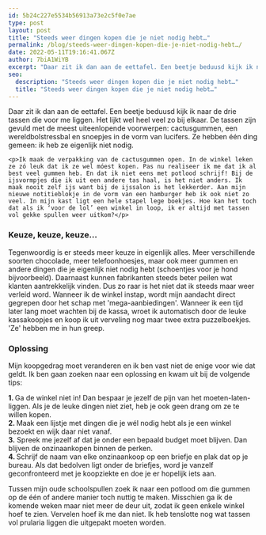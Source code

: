 ```yaml
---
id: 5b24c227e5534b56913a73e2c5f0e7ae
type: post
layout: post
title: "Steeds weer dingen kopen die je niet nodig hebt…"
permalink: /blog/steeds-weer-dingen-kopen-die-je-niet-nodig-hebt…/
date: 2022-05-11T19:16:41.067Z
author: 7biA1WiYB
excerpt: "Daar zit ik dan aan de eettafel. Een beetje beduusd kijk ik naar de drie tassen die voor me liggen. Het lijkt wel heel veel zo bij elkaar. De tassen zijn gevuld met de meest uiteenlopende voorwerpen: cactusgummen, een wereldbolstressbal en snoepjes in de vorm van lucifers. Ze hebben één ding gemeen: ik heb ze eigenlijk niet nodig.  "
seo:
  description: "Steeds weer dingen kopen die je niet nodig hebt…"
  title: "Steeds weer dingen kopen die je niet nodig hebt…"
---
```

Daar zit ik dan aan de eettafel. Een beetje beduusd kijk ik naar de drie tassen die voor me liggen. Het lijkt wel heel veel zo bij elkaar. De tassen zijn gevuld met de meest uiteenlopende voorwerpen: cactusgummen, een wereldbolstressbal en snoepjes in de vorm van lucifers. Ze hebben één ding gemeen: ik heb ze eigenlijk niet nodig.  

    <p>Ik maak de verpakking van de cactusgummen open. In de winkel leken ze zó leuk dat ik ze wel móest kopen. Pas nu realiseer ik me dat ik al best veel gummen heb. En dat ik niet eens met potlood schrijf! Bij de ijsvormpjes die ik uit een andere tas haal, is het niet anders. Ik maak nooit zelf ijs want bij de ijssalon is het lekkerder. Aan mijn nieuwe notitieblokje in de vorm van een hamburger heb ik ook niet zo veel. In mijn kast ligt een hele stapel lege boekjes. Hoe kan het toch dat als ik ‘voor de lol’ een winkel in loop, ik er altijd met tassen vol gekke spullen weer uitkom?</p>
<h3>Keuze, keuze, keuze…</h3>
<p>Tegenwoordig is er steeds meer keuze in eigenlijk alles. Meer verschillende soorten chocolade, meer telefoonhoesjes, maar ook meer gummen en andere dingen die je eigenlijk niet nodig hebt (schoentjes voor je hond bijvoorbeeld). Daarnaast kunnen fabrikanten steeds beter peilen wat klanten aantrekkelijk vinden. Dus zo raar is het niet dat ik steeds maar weer verleid word. Wanneer ik de winkel instap, wordt mijn aandacht direct gegrepen door het schap met 'mega-aanbiedingen'. Wanneer ik een tijd later lang moet wachten bij de kassa, wroet ik automatisch door de leuke kassakoopjes en koop ik uit verveling nog maar twee extra puzzelboekjes. 'Ze' hebben me in hun greep.</p>
<h3>Oplossing</h3>
<p>Mijn koopgedrag moet veranderen en ik ben vast niet de enige voor wie dat geldt. Ik ben gaan zoeken naar een oplossing en kwam uit bij de volgende tips:</p>
<p><strong>1. </strong>Ga de winkel niet in! Dan bespaar je jezelf de pijn van het moeten-laten-liggen. Als je de leuke dingen niet ziet, heb je ook geen drang om ze te willen kopen.<br><strong>2. </strong>Maak een lijstje met dingen die je wél nodig hebt als je een winkel bezoekt en wijk daar niet vanaf.<br><strong>3.</strong> Spreek me jezelf af dat je onder een bepaald budget moet blijven. Dan blijven de onzinaankopen binnen de perken.<br><strong>4. </strong>Schrijf de naam van elke onzinaankoop op een briefje en plak dat op je bureau. Als dat bedolven ligt onder de briefjes, word je vanzelf geconfronteerd met je koopziekte en doe je er hopelijk iets aan.</p>
<p>Tussen mijn oude schoolspullen zoek ik naar een potlood om die gummen op de één of andere manier toch nuttig te maken. Misschien ga ik de komende weken maar niet meer de deur uit, zodat ik geen enkele winkel hoef te zien. Vervelen hoef ik me dan niet. Ik heb tenslotte nog wat tassen vol prularia liggen die uitgepakt moeten worden.</p>  
